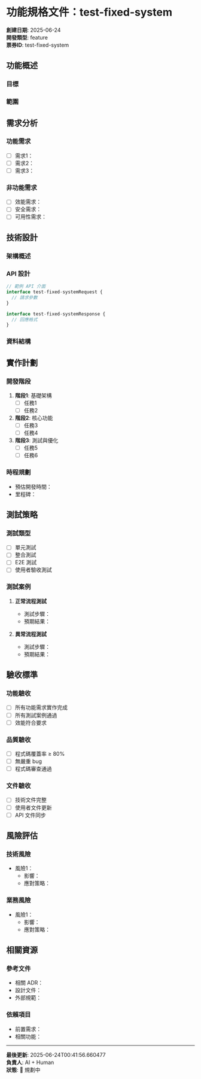 # 功能規格文件：test-fixed-system

**創建日期**: 2025-06-24  
**開發類型**: feature  
**票券ID**: test-fixed-system

## 功能概述

### 目標
<!-- 簡述這個功能要解決什麼問題 -->

### 範圍
<!-- 明確功能的邊界，包含什麼，不包含什麼 -->

## 需求分析

### 功能需求
- [ ] 需求1：
- [ ] 需求2：
- [ ] 需求3：

### 非功能需求
- [ ] 效能需求：
- [ ] 安全需求：
- [ ] 可用性需求：

## 技術設計

### 架構概述
<!-- 說明技術架構和設計決策 -->

### API 設計
<!-- 如果涉及 API，列出端點和參數 -->

```typescript
// 範例 API 介面
interface test-fixed-systemRequest {
  // 請求參數
}

interface test-fixed-systemResponse {
  // 回應格式
}
```

### 資料結構
<!-- 說明資料模型和關係 -->

## 實作計劃

### 開發階段
1. **階段1**: 基礎架構
   - [ ] 任務1
   - [ ] 任務2

2. **階段2**: 核心功能
   - [ ] 任務3
   - [ ] 任務4

3. **階段3**: 測試與優化
   - [ ] 任務5
   - [ ] 任務6

### 時程規劃
- 預估開發時間：
- 里程碑：

## 測試策略

### 測試類型
- [ ] 單元測試
- [ ] 整合測試
- [ ] E2E 測試
- [ ] 使用者驗收測試

### 測試案例
1. **正常流程測試**
   - 測試步驟：
   - 預期結果：

2. **異常流程測試**
   - 測試步驟：
   - 預期結果：

## 驗收標準

### 功能驗收
- [ ] 所有功能需求實作完成
- [ ] 所有測試案例通過
- [ ] 效能符合要求

### 品質驗收
- [ ] 程式碼覆蓋率 ≥ 80%
- [ ] 無嚴重 bug
- [ ] 程式碼審查通過

### 文件驗收
- [ ] 技術文件完整
- [ ] 使用者文件更新
- [ ] API 文件同步

## 風險評估

### 技術風險
- 風險1：
  - 影響：
  - 應對策略：

### 業務風險
- 風險1：
  - 影響：
  - 應對策略：

## 相關資源

### 參考文件
- 相關 ADR：
- 設計文件：
- 外部規範：

### 依賴項目
- 前置需求：
- 相關功能：

---

**最後更新**: 2025-06-24T00:41:56.660477  
**負責人**: AI + Human  
**狀態**: 📝 規劃中